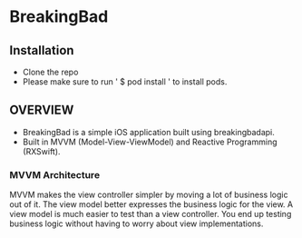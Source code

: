 # BreakingBad
 
## Installation 
* Clone the repo
* Please make sure to run ' $ pod install ' to install pods.


 ## OVERVIEW
 - BreakingBad is a simple iOS application built using breakingbadapi.
 - Built in MVVM (Model-View-ViewModel) and Reactive Programming (RXSwift).

### MVVM Architecture

MVVM makes the view controller simpler by moving a lot of business logic out of it.
The view model better expresses the business logic for the view.
A view model is much easier to test than a view controller. You end up testing business logic without having to worry about view implementations.
